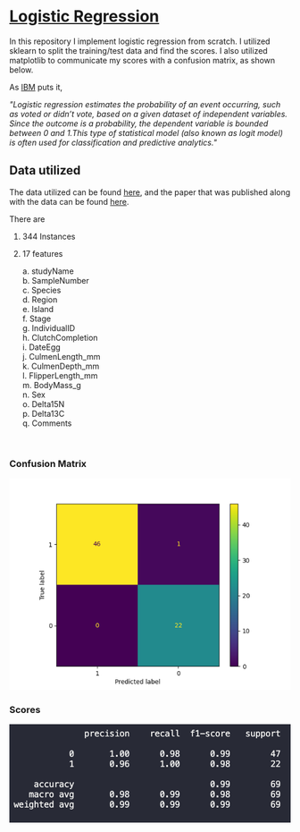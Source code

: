 # [Logistic Regression](https://www.ibm.com/topics/logistic-regression)

In this repository I implement logistic regression from scratch. I utilized sklearn to split the training/test data and find the scores. I also utilized matplotlib to communicate my scores with a confusion matrix, as shown below.


As [IBM](https://www.ibm.com/topics/logistic-regression) puts it, 

*"Logistic regression estimates the probability of an event occurring, such as voted or didn’t vote, based on a given dataset of independent variables. Since the outcome is a probability, the dependent variable is bounded between 0 and 1.This type of statistical model (also known as logit model) is often used for classification and predictive analytics."*

## Data utilized
The data utilized can be found [here](https://allisonhorst.github.io/palmerpenguins/), and the paper that was published along with the data can be found [here](https://journals.plos.org/plosone/article?id=10.1371/journal.pone.0090081#s3).

There are 

1) 344 Instances

2) 17 features
    
    a. studyName
    <br>
    b. SampleNumber
    <br>
    c. Species
    <br>
    d. Region
    <br>
    e. Island
    <br>
    f. Stage
    <br>
    g. IndividualID
    <br>
    h. ClutchCompletion
    <br>
    i. DateEgg
    <br>
    j. CulmenLength_mm
    <br>
    k. CulmenDepth_mm
    <br>
    l. FlipperLength_mm
    <br>
    m. BodyMass_g
    <br>
    n. Sex
    <br>
    o. Delta15N
    <br>
    p. Delta13C
    <br>
    q. Comments


<br>

### Confusion Matrix
![img](Images/ConfusionMatrix.png)

### Scores
![img](Images/Scores.png)
